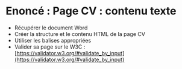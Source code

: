 # Enoncé : Page CV : contenu texte

- Récupérer le document Word
- Créer la structure et le contenu HTML de la page CV
- Utiliser les balises appropriées
- Valider sa page sur le W3C : [https://validator.w3.org/#validate_by_input](https://validator.w3.org/#validate_by_input)
